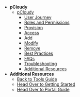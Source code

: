 - **pCloudy**
  - [pCloudy](pcloudy/pcloudy-overview)
    -	[User Journey](pcloudy/pcloudy-user-journey)
    -	[Roles and Permissions](pcloudy/pcloudy-roles-and-permissions)
    - [Provision](pcloudy/pcloudy-provision)
    - [Access](pcloudy/pcloudy-access)
    -	[Add](pcloudy/pcloudy-add)
    -	[Modify](pcloudy/pcloudy-modify)
    -	[Remove](pcloudy/pcloudy-remove)
    - [Best Practices](pcloudy/pcloudy-best-practices)
    - [FAQs](pcloudy/pcloudy-faqs)
    - [Troubleshooting](pcloudy/pcloudy-troubleshooting)
    - [Additional Resources](pcloudy/pcloudy-additional-resources)        
- **Additional Resources**
  - [Back to Tools Guide](https://docs.developer.tech.gov.sg/docs/ship-hats-tools-guide/#/tools-overview)
  - [Head Over to Getting Started](https://docs.developer.tech.gov.sg/docs/ship-hats-getting-started-guide/#/)
  - [Head Over to Portal Guide](https://docs.developer.tech.gov.sg/docs/ship-hats-portal-guide/#/ship-hats-portal-overview)